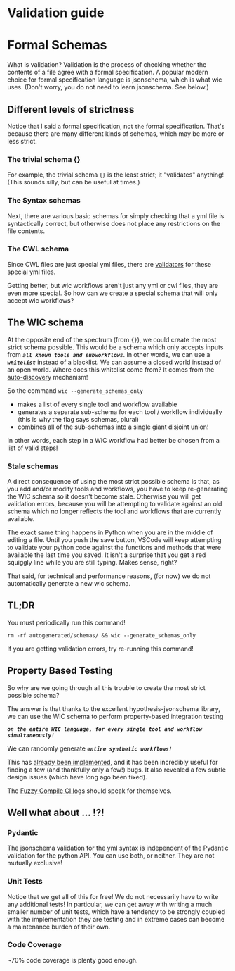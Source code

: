 # Validation guide

# Formal Schemas

What is validation? Validation is the process of checking whether the contents of a file agree with a formal specification. A popular modern choice for formal specification language is jsonschema, which is what wic uses. (Don't worry, you do not need to learn jsonschema. See below.)

## Different levels of strictness
Notice that I said `a` formal specification, not `the` formal specification. That's because there are many different kinds of schemas, which may be more or less strict.

### The trivial schema {}

For example, the trivial schema `{}` is the least strict; it "validates" anything! (This sounds silly, but can be useful at times.)

### The Syntax schemas

Next, there are various basic schemas for simply checking that a yml file is syntactically correct, but otherwise does not place any restrictions on the file contents.

### The CWL schema

Since CWL files are just special yml files, there are [validators](https://github.com/common-workflow-language/cwl-utils/blob/main/cwl_utils/parser/cwl_v1_0.py) for these special yml files.

Getting better, but wic workflows aren't just any yml or cwl files, they are even more special. So how can we create a special schema that will only accept wic workflows?

## The WIC schema

At the opposite end of the spectrum (from `{}`), we could create the most strict schema possible. This would be a schema which only accepts inputs from ***`all known tools and subworkflows`***. In other words, we can use a ***`whitelist`*** instead of a blacklist. We can assume a closed world instead of an open world. Where does this whitelist come from? It comes from the [auto-discovery](userguide.md#auto-discovery) mechanism!

So the command `wic --generate_schemas_only`
* makes a list of every single tool and workflow available
* generates a separate sub-schema for each tool / workflow individually (this is why the flag says schemas, plural)
* combines all of the sub-schemas into a single giant disjoint union!

In other words, each step in a WIC workflow had better be chosen from a list of valid steps!

### Stale schemas ###

A direct consequence of using the most strict possible schema is that, as you add and/or modify tools and workflows, you have to keep re-generating the WIC schema so it doesn't become stale. Otherwise you will get validation errors, because you will be attempting to validate against an old schema which no longer reflects the tool and workflows that are currently available.

The exact same thing happens in Python when you are in the middle of editing a file. Until you push the save button, VSCode will keep attempting to validate your python code against the functions and methods that were available the last time you saved. It isn't a surprise that you get a red squiggly line while you are still typing. Makes sense, right?

That said, for technical and performance reasons, (for now) we do not automatically generate a new wic schema.

## TL;DR ##

You must periodically run this command!

```
rm -rf autogenerated/schemas/ && wic --generate_schemas_only
```

If you are getting validation errors, try re-running this command!

## Property Based Testing ##

So why are we going through all this trouble to create the most strict possible schema?

The answer is that thanks to the excellent hypothesis-jsonschema library, we can use the WIC schema to perform property-based integration testing

***`on the entire WIC language, for every single tool and workflow simultaneously!`***

We can randomly generate ***`entire synthetic workflows!`***

This has [already been implemented](https://github.com/PolusAI/workflow-inference-compiler/blob/master/tests/test_fuzzy_compile.py), and it has been incredibly useful for finding a few (and thankfully only a few!) bugs. It also revealed a few subtle design issues (which have long ago been fixed).

The [Fuzzy Compile CI logs](https://github.com/PolusAI/workflow-inference-compiler/actions/workflows/fuzzy_compile_weekly.yml) should speak for themselves.

## Well what about ... !?!

### Pydantic ###

The jsonschema validation for the yml syntax is independent of the Pydantic validation for the python API. You can use both, or neither. They are not mutually exclusive!

### Unit Tests ###

Notice that we get all of this for free! We do not necessarily have to write any additional tests! In particular, we can get away with writing a much smaller number of unit tests, which have a tendency to be strongly coupled with the implementation they are testing and in extreme cases can become a maintenance burden of their own.

### Code Coverage ###

~70% code coverage is plenty good enough.